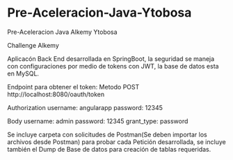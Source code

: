 # Pre-Aceleracion-Java-Ytobosa
Pre-Aceleracion Java Alkemy Ytobosa

Challenge Alkemy

Aplicacón Back End desarrollada en SpringBoot, la seguridad se maneja con configuraciones por medio de tokens con JWT, la base de datos esta en MySQL.

Endpoint para obtener el token:
Metodo POST
	http://localhost:8080/oauth/token

Authorization 
	username: angularapp
	password: 12345

Body
	username: admin
	password: 12345
	grant_type: password

  
Se incluye carpeta con solicitudes de Postman(Se deben importar los archivos desde Postman) para probar cada Petición desarrollada, se incluye también el Dump de Base de datos para creación de tablas requeridas.
